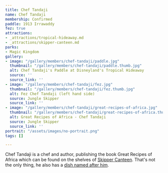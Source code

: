 ```yaml
---
title: Chef Tandaji
name: Chef Tandaji
membership: Confirmed
paddle: 1913 Irrawaddy
fez: true
attractions:
- _attractions/tropical-hideaway.md
- _attractions/skipper-canteen.md
parks:
- Magic Kingdom
gallery:
- image: "/gallery/members/chef-tandaji/paddle.jpg"
  thumbnail: "/gallery/members/chef-tandaji/paddle.thumb.jpg"
  alt: Chef Tandaji's Paddle at Disneyland's Tropical Hideaway
  source: ''
  source_link: ''
- image: "/gallery/members/chef-tandaji/fez.jpg"
  thumbnail: "/gallery/members/chef-tandaji/fez.thumb.jpg"
  alt: Fez Chef Tandaji (left hand side)
  source: Jungle Skipper
  source_link: ''
- image: "/gallery/members/chef-tandaji/great-recipes-of-africa.jpg"
  thumbnail: "/gallery/members/chef-tandaji/great-recipes-of-africa.thumb.jpg"
  alt: Great Recipes of Africa - Chef Tandaji
  source: Jungle Skipper
  source_link: ''
portrait: "/assets/images/no-portrait.png"
tags: []

---
```

Chef Tandaji is a chef and author, publishing the book Great Recipes of Africa which can be found on the shelves of [Skipper Canteen](/sea/attractions/skipper-canteen). That's not the only thing, he also has a [dish named after him](https://disneyworld.disney.go.com/en_GB/dining/magic-kingdom/jungle-navigation-skipper-canteen/menus/).